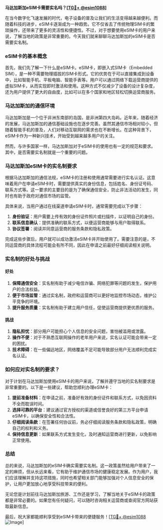 **马达加斯加eSIM卡需要实名吗？[[TG💪+ @esim1088](https://t.me/s/esim1088)]**

在当今数字化飞速发展的时代，电子设备的普及让我们的生活变得越来越便利。而随着科技的进步，eSIM卡逐渐成为一种趋势。它不仅省去了传统物理SIM卡的繁琐操作，还带来了更多的灵活性和便捷性。不过，对于想要使用eSIM卡的用户来说，了解当地的政策是非常重要的。今天我们就来聊聊马达加斯加的eSIM卡是否需要实名制。

### eSIM卡的基本概念

首先，我们先了解一下什么是eSIM卡。eSIM卡，即嵌入式SIM卡（Embedded SIM），是一种不需要物理插拔的SIM卡形式。它的优势在于可以直接集成到设备中，比如智能手机、平板电脑、智能手表等。用户可以通过网络下载运营商提供的虚拟SIM卡，从而实现即时激活和使用。这种方式不仅减少了设备的设计复杂度，还为用户提供了更大的自由度，比如可以在多个国家和地区轻松切换运营商服务。

### 马达加斯加的通信环境

马达加斯加是一个位于非洲东南部的岛国，是非洲第四大岛屿。近年来，随着经济的发展，马达加斯加的通信基础设施也在逐步完善。虽然其通信市场相对较小，但随着智能手机的普及，人们对移动互联网的需求也在不断增长。在这种背景下，eSIM卡作为一种新兴技术，开始受到越来越多用户的关注。

然而，与许多国家一样，马达加斯加对于eSIM卡的使用也有一定的规范和要求。其中，是否需要实名制就是一个重要的问题。

### 马达加斯加eSIM卡的实名制要求

根据马达加斯加的通信法规，eSIM卡的注册和使用通常需要进行实名认证。这意味着用户在申请eSIM卡时，需要提供真实的身份信息，包括姓名、身份证号码、联系方式等。这一要求的主要目的是为了确保通信安全，防止非法活动的发生，同时也有助于政府对通信市场的监管。

具体来说，当用户通过在线渠道申请eSIM卡时，通常需要完成以下步骤：

1. **身份验证**：用户需要上传有效的身份证件照片或扫描件，以证明自己的身份。
2. **联系信息确认**：提供准确的联系方式，以便运营商能够与用户取得联系。
3. **协议签署**：阅读并同意运营商的服务条款和隐私政策。

完成这些步骤后，用户就可以成功激活eSIM卡并开始使用了。需要注意的是，不同运营商的具体流程可能会有所不同，因此在申请之前最好仔细阅读相关说明。

### 实名制的好处与挑战

#### 好处

1. **保障通信安全**：实名制有助于减少电信诈骗、网络犯罪等问题的发生，保护用户的合法权益。
2. **便于市场监管**：通过实名制，政府和运营商可以更好地监控市场动态，维护公平竞争的环境。
3. **提升服务质量**：实名制有助于建立用户信任，促使运营商提供更优质的服务。

#### 挑战

1. **隐私担忧**：部分用户可能担心个人信息的安全问题，害怕被滥用或泄露。
2. **操作不便**：对于不熟悉互联网操作的老年用户来说，实名认证可能会带来一定的困扰。
3. **技术障碍**：在一些偏远地区，网络覆盖不足可能导致部分用户无法顺利完成实名认证。

### 如何应对实名制的要求？

对于计划在马达加斯加使用eSIM卡的用户来说，了解并遵守当地的实名制要求是非常重要的。以下是一些建议，帮助您顺利办理eSIM卡：

1. **提前准备材料**：在申请之前，准备好有效的身份证件和联系方式，以免因资料不全而耽误时间。
2. **选择可靠的平台**：建议通过官方授权的渠道或信誉良好的第三方平台申请eSIM卡，以确保安全性和合法性。
3. **仔细阅读条款**：在签署任何协议前，务必仔细阅读服务条款和隐私政策，明确自己的权利和义务。
4. **保持信息更新**：如果联系方式发生变化，及时通知运营商进行更新，以免影响正常使用。

### 总结

总的来说，马达加斯加的eSIM卡确实需要实名制。这一政策虽然给用户带来了一定的麻烦，但从长远来看，它有助于维护通信市场的健康稳定发展。作为用户，我们应该理解并支持这项措施，同时也希望相关部门能够加强对个人信息安全的保护，让用户更加放心地享受科技带来的便利。

无论您是计划前往马达加斯加旅游、工作还是学习，了解当地关于eSIM卡的政策都是非常必要的。如果您有任何疑问，可以随时咨询相关运营商或查阅官方网站获取最新信息。

最后，祝大家都能顺利享受到eSIM卡带来的便捷服务！[[TG💪+ @esim1088](https://t.me/s/esim1088) ![Image](https://i.postimg.cc/4NQfJmqS/Snipaste-2025-05-13-00-14-12.png)]